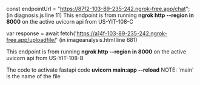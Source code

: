 const endpointUrl = "https://87f2-103-89-235-242.ngrok-free.app/chat";   (in diagnosis.js line 11)
This endpoint is from running  **ngrok http --region in 8000** on the active uvicorn api from US-YIT-108-C




 var response = await fetch('https://a14f-103-89-235-242.ngrok-free.app/uploadfile/'  (in imageanalysis.html line 681)

This endpoint is from running  **ngrok http --region in 8000** on the active uvicorn api from US-YIT-108-B



The code to activate fastapi code **uvicorn main:app --reload**
NOTE: 'main' is the name of the file
